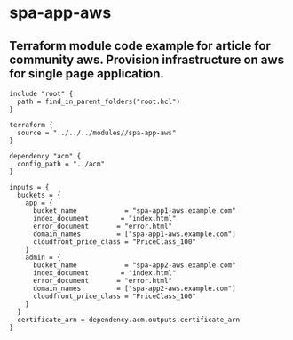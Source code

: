 # spa-app-aws

## Terraform module code example for article for community aws. Provision infrastructure on aws for single page application.


```hcl
include "root" {
  path = find_in_parent_folders("root.hcl")
}

terraform {
  source = "../../../modules//spa-app-aws"
}

dependency "acm" {
  config_path = "../acm"
}

inputs = {
  buckets = {
    app = {
      bucket_name            = "spa-app1-aws.example.com"
      index_document        = "index.html"
      error_document       = "error.html"
      domain_names         = ["spa-app1-aws.example.com"]
      cloudfront_price_class = "PriceClass_100"
    }
    admin = {
      bucket_name            = "spa-app2-aws.example.com"
      index_document        = "index.html"
      error_document       = "error.html"
      domain_names         = ["spa-app2-aws.example.com"]
      cloudfront_price_class = "PriceClass_100"
    }
  }
  certificate_arn = dependency.acm.outputs.certificate_arn
} 
```
